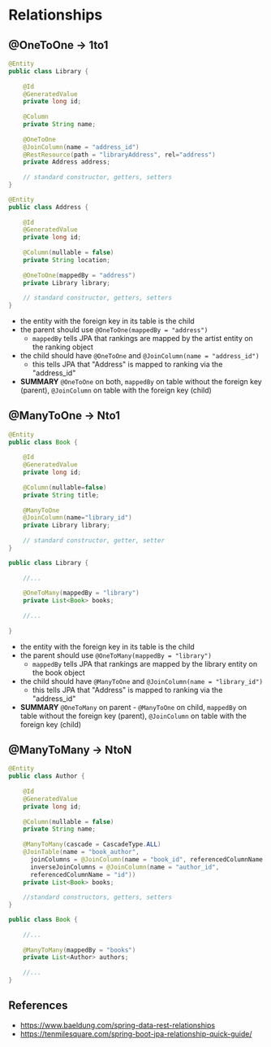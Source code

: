 # Relationships

## @OneToOne -> 1to1
```java
@Entity
public class Library {
 
    @Id
    @GeneratedValue
    private long id;
 
    @Column
    private String name;
 
    @OneToOne
    @JoinColumn(name = "address_id")
    @RestResource(path = "libraryAddress", rel="address")
    private Address address;
     
    // standard constructor, getters, setters
}
```
```java
@Entity
public class Address {
 
    @Id
    @GeneratedValue
    private long id;
 
    @Column(nullable = false)
    private String location;
 
    @OneToOne(mappedBy = "address")
    private Library library;
 
    // standard constructor, getters, setters
}
```
* the entity with the foreign key in its table is the child
* the parent should use ```@OneToOne(mappedBy = "address")```
  * ```mappedBy``` tells JPA that rankings are mapped by the artist entity on the ranking object
* the child should have ```@OneToOne``` and ```@JoinColumn(name = "address_id")```
  * this tells JPA that "Address" is mapped to ranking via the "address_id"
* __SUMMARY__ ```@OneToOne``` on both, ```mappedBy``` on table without the foreign key (parent), ```@JoinColumn``` on table with the foreign key (child)

## @ManyToOne -> Nto1
```java
@Entity
public class Book {
 
    @Id
    @GeneratedValue
    private long id;
     
    @Column(nullable=false)
    private String title;
     
    @ManyToOne
    @JoinColumn(name="library_id")
    private Library library;
     
    // standard constructor, getter, setter
}
```
```java
public class Library {
  
    //...
  
    @OneToMany(mappedBy = "library")
    private List<Book> books;
  
    //...
  
}
```
* the entity with the foreign key in its table is the child
* the parent should use ```@OneToMany(mappedBy = "library")```
  * ```mappedBy``` tells JPA that rankings are mapped by the library entity on the book object
* the child should have ```@ManyToOne``` and ```@JoinColumn(name = "library_id")```
  * this tells JPA that "Address" is mapped to ranking via the "address_id"
* __SUMMARY__ ```@OneToMany``` on parent - ```@ManyToOne``` on child, ```mappedBy``` on table without the foreign key (parent), ```@JoinColumn``` on table with the foreign key (child)

## @ManyToMany -> NtoN
```java
@Entity
public class Author {
 
    @Id
    @GeneratedValue
    private long id;
 
    @Column(nullable = false)
    private String name;
 
    @ManyToMany(cascade = CascadeType.ALL)
    @JoinTable(name = "book_author", 
      joinColumns = @JoinColumn(name = "book_id", referencedColumnName = "id"), 
      inverseJoinColumns = @JoinColumn(name = "author_id", 
      referencedColumnName = "id"))
    private List<Book> books;
 
    //standard constructors, getters, setters
}
```
```java
public class Book {
  
    //...
  
    @ManyToMany(mappedBy = "books")
    private List<Author> authors;
  
    //...
}
```



## References
* https://www.baeldung.com/spring-data-rest-relationships
* https://tenmilesquare.com/spring-boot-jpa-relationship-quick-guide/
